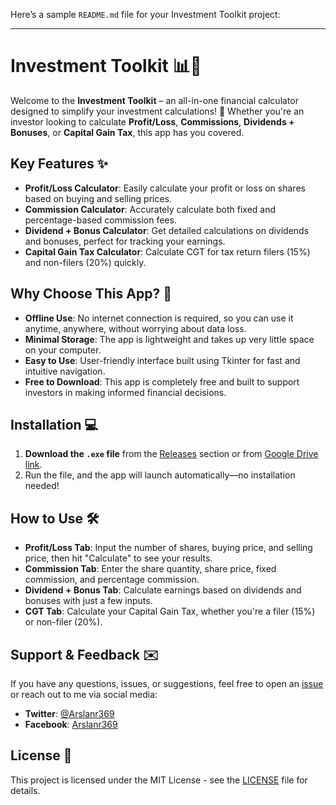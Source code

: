 Here’s a sample `README.md` file for your Investment Toolkit project:

---

# Investment Toolkit 📊💸

Welcome to the **Investment Toolkit** – an all-in-one financial calculator designed to simplify your investment calculations! 🚀 Whether you're an investor looking to calculate **Profit/Loss**, **Commissions**, **Dividends + Bonuses**, or **Capital Gain Tax**, this app has you covered.

## Key Features ✨

- **Profit/Loss Calculator**: Easily calculate your profit or loss on shares based on buying and selling prices.
- **Commission Calculator**: Accurately calculate both fixed and percentage-based commission fees.
- **Dividend + Bonus Calculator**: Get detailed calculations on dividends and bonuses, perfect for tracking your earnings.
- **Capital Gain Tax Calculator**: Calculate CGT for tax return filers (15%) and non-filers (20%) quickly.

## Why Choose This App? 🤔

- **Offline Use**: No internet connection is required, so you can use it anytime, anywhere, without worrying about data loss.
- **Minimal Storage**: The app is lightweight and takes up very little space on your computer.
- **Easy to Use**: User-friendly interface built using Tkinter for fast and intuitive navigation.
- **Free to Download**: This app is completely free and built to support investors in making informed financial decisions.


## Installation 💻

1. **Download the `.exe` file** from the [Releases](#) section or from [Google Drive link](#).
2. Run the file, and the app will launch automatically—no installation needed!
 

## How to Use 🛠

- **Profit/Loss Tab**: Input the number of shares, buying price, and selling price, then hit "Calculate" to see your results.
- **Commission Tab**: Enter the share quantity, share price, fixed commission, and percentage commission.
- **Dividend + Bonus Tab**: Calculate earnings based on dividends and bonuses with just a few inputs.
- **CGT Tab**: Calculate your Capital Gain Tax, whether you're a filer (15%) or non-filer (20%).

## Support & Feedback ✉️

If you have any questions, issues, or suggestions, feel free to open an [issue](https://github.com/yourusername/investment-toolkit/issues) or reach out to me via social media:  
- **Twitter**: [@Arslanr369](https://twitter.com/Arslanr369)
- **Facebook**: [Arslanr369](https://facebook.com/Arslanr369)

## License 📜

This project is licensed under the MIT License - see the [LICENSE](LICENSE) file for details.
